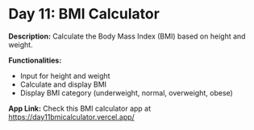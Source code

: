 # Day 11: BMI Calculator

**Description:** Calculate the Body Mass Index (BMI) based on height and weight.

**Functionalities:**

- Input for height and weight
- Calculate and display BMI
- Display BMI category (underweight, normal, overweight, obese)

**App Link:** Check this BMI calculator app at https://day11bmicalculator.vercel.app/
